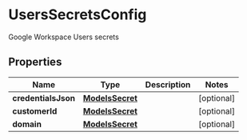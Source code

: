 

# UsersSecretsConfig

Google Workspace Users secrets

## Properties

| Name | Type | Description | Notes |
|------------ | ------------- | ------------- | -------------|
|**credentialsJson** | [**ModelsSecret**](ModelsSecret.md) |  |  [optional] |
|**customerId** | [**ModelsSecret**](ModelsSecret.md) |  |  [optional] |
|**domain** | [**ModelsSecret**](ModelsSecret.md) |  |  [optional] |



